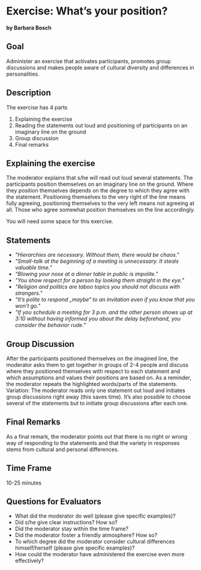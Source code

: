 
# Exercise: What’s your position?

**by Barbara Bosch**

## Goal

Administer an exercise that activates participants, promotes group discussions and makes people aware of cultural diversity and differences in personalities.

## Description

The exercise has 4 parts

1. Explaining the exercise
2. Reading the statements out loud and positioning of participants on an imaginary line on the ground
3. Group discussion
4. Final remarks

## Explaining the exercise

The moderator explains that s/he will read out loud several statements. The participants position themselves on an imaginary line on the ground. Where they position themselves depends on the degree to which they agree with the statement. Positioning themselves to the very right of the line means fully agreeing, positioning themselves to the very left means not agreeing at all. Those who agree somewhat position themselves on the line accordingly.

You will need some space for this exercise. 

## Statements

* *"Hierarchies are necessary. Without them, there would be chaos."*
* *"Small-talk at the beginning of a meeting is unnecessary. It steals valuable time."*
* *"Blowing your nose at a dinner table in public is impolite."*
* *"You show respect for a person by looking them straight in the eye."*
* *"Religion and politics are taboo topics you should not discuss with strangers."*
* *"It’s polite to respond „maybe“ to an invitation even if you know that you won't go."*
* *"If you schedule a meeting for 3 p.m. and the other person shows up at 3:10 without having informed you about the delay beforehand, you consider the behavior rude."*

## Group Discussion

After the participants positioned themselves on the imagined line, the moderator asks them to get together in groups of 2-4 people and discuss where they positioned themselves with respect to each statement and which assumptions and values their positions are based on. As a reminder, the moderator repeats the highlighted words/parts of the statements.
Variation: The moderator reads only one statement out loud and initiates group discussions right away (this saves time). It’s also possible to choose several of the statements but to initiate group discussions after each one.

## Final Remarks

As a final remark, the moderator points out that there is no right or wrong way of responding to the statements and that the variety in responses stems from cultural and personal differences.

## Time Frame

10-25 minutes

## Questions for Evaluators

* What did the moderator do well (please give specific examples)?
* Did s/he give clear instructions? How so?
* Did the moderator stay within the time frame?
* Did the moderator foster a friendly atmosphere? How so?
* To which degree did the moderator consider cultural differences himself/herself (please give specific examples)?
* How could the moderator have administered the exercise even more effectively?
